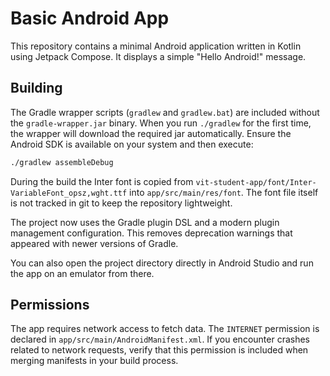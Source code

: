 # Basic Android App

This repository contains a minimal Android application written in Kotlin using Jetpack Compose. It displays a simple "Hello Android!" message.

## Building

The Gradle wrapper scripts (`gradlew` and `gradlew.bat`) are included without the
`gradle-wrapper.jar` binary. When you run `./gradlew` for the first time, the
wrapper will download the required jar automatically. Ensure the Android SDK is
available on your system and then execute:

```bash
./gradlew assembleDebug
```

During the build the Inter font is copied from
`vit-student-app/font/Inter-VariableFont_opsz,wght.ttf` into
`app/src/main/res/font`. The font file itself is not tracked in git to keep the
repository lightweight.

The project now uses the Gradle plugin DSL and a modern plugin management
configuration. This removes deprecation warnings that appeared with newer
versions of Gradle.

You can also open the project directory directly in Android Studio and run the
app on an emulator from there.

## Permissions

The app requires network access to fetch data. The `INTERNET` permission is
declared in `app/src/main/AndroidManifest.xml`. If you encounter crashes related
to network requests, verify that this permission is included when merging
manifests in your build process.

